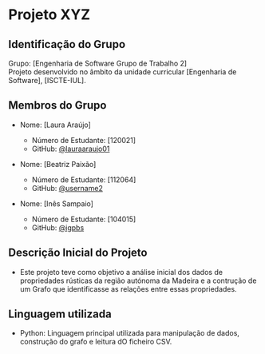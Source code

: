 # Projeto XYZ

## Identificação do Grupo
Grupo: [Engenharia de Software Grupo de Trabalho 2]  
Projeto desenvolvido no âmbito da unidade curricular [Engenharia de Software], [ISCTE-IUL].  

## Membros do Grupo
- Nome: [Laura Araújo]  
  - Número de Estudante: [120021]
  - GitHub: [@lauraaraujo01](https://github.com/lauraaraujo01/)  

- Nome: [Beatriz Paixão]  
  - Número de Estudante: [112064]  
  - GitHub: [@username2](https://github.com/biapaixao53)  

- Nome: [Inês Sampaio]  
  - Número de Estudante: [104015]  
  - GitHub: [@igpbs](https://github.com/igpbs)  

## Descrição Inicial do Projeto
- Este projeto teve como objetivo a análise inicial dos dados de propriedades rústicas da região 
autónoma da Madeira e a contrução de um Grafo que identificasse as relações entre essas propriedades.

## Linguagem utilizada
- Python: Linguagem principal utilizada para manipulação de dados, construção do grafo e leitura dO ficheiro CSV.
